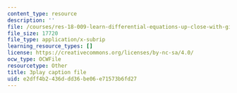 ```yaml
---
content_type: resource
description: ''
file: /courses/res-18-009-learn-differential-equations-up-close-with-gilbert-strang-and-cleve-moler-fall-2015/e2dff4b2436ddd36be06e71573b6fd27_vA9dfINW4Rg.srt
file_size: 17720
file_type: application/x-subrip
learning_resource_types: []
license: https://creativecommons.org/licenses/by-nc-sa/4.0/
ocw_type: OCWFile
resourcetype: Other
title: 3play caption file
uid: e2dff4b2-436d-dd36-be06-e71573b6fd27
---
```

